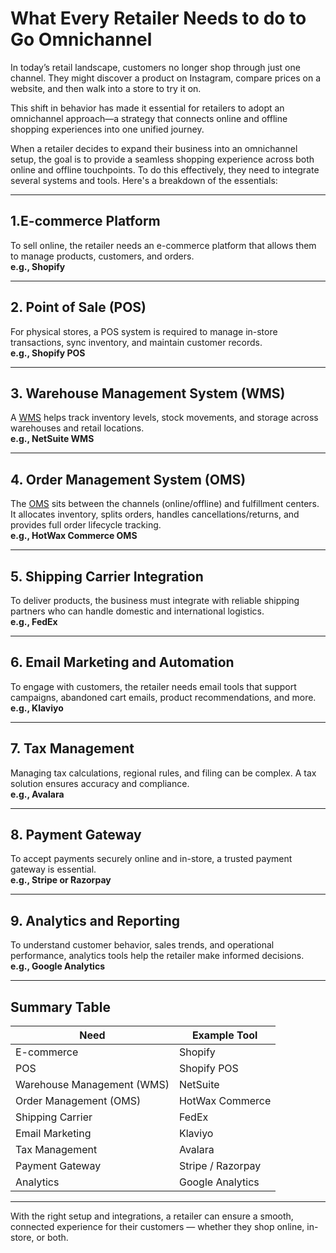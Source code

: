 # What Every Retailer Needs to do to Go Omnichannel

In today’s retail landscape, customers no longer shop through just one channel. They might discover a product on Instagram, compare prices on a website, and then walk into a store to try it on.

This shift in behavior has made it essential for retailers to adopt an omnichannel approach—a strategy that connects online and offline shopping experiences into one unified journey.

When a retailer decides to expand their business into an omnichannel setup, the goal is to provide a seamless shopping experience across both online and offline touchpoints. To do this effectively, they need to integrate several systems and tools. Here's a breakdown of the essentials:

---

## 1.E-commerce Platform
To sell online, the retailer needs an e-commerce platform that allows them to manage products, customers, and orders.  
**e.g., Shopify**

---

## 2. Point of Sale (POS)  
For physical stores, a POS system is required to manage in-store transactions, sync inventory, and maintain customer records.  
**e.g., Shopify POS**

---

## 3. Warehouse Management System (WMS)  
A [WMS](wms.md) helps track inventory levels, stock movements, and storage across warehouses and retail locations.  
**e.g., NetSuite WMS**

---

## 4. Order Management System (OMS)
 
The [OMS](OMS.md) sits between the channels (online/offline) and fulfillment centers. It allocates inventory, splits orders, handles cancellations/returns, and provides full order lifecycle tracking.  
**e.g., HotWax Commerce OMS**

---

## 5. Shipping Carrier Integration  
To deliver products, the business must integrate with reliable shipping partners who can handle domestic and international logistics.  
**e.g., FedEx**

---

## 6. Email Marketing and Automation  
To engage with customers, the retailer needs email tools that support campaigns, abandoned cart emails, product recommendations, and more.  
**e.g., Klaviyo**

---

## 7. Tax Management  
Managing tax calculations, regional rules, and filing can be complex. A tax solution ensures accuracy and compliance.  
**e.g., Avalara**

---

## 8. Payment Gateway  
To accept payments securely online and in-store, a trusted payment gateway is essential.  
**e.g., Stripe or Razorpay**

---

## 9. Analytics and Reporting  
To understand customer behavior, sales trends, and operational performance, analytics tools help the retailer make informed decisions.  
**e.g., Google Analytics**

---

## Summary Table

| Need                       | Example Tool         |
|----------------------------|----------------------|
| E-commerce                 | Shopify              |
| POS                        | Shopify POS          |
| Warehouse Management (WMS) | NetSuite             |
| Order Management (OMS)     | HotWax Commerce      |
| Shipping Carrier           | FedEx                |
| Email Marketing            | Klaviyo              |
| Tax Management             | Avalara              |
| Payment Gateway            | Stripe / Razorpay    |
| Analytics                  | Google Analytics     |

---

With the right setup and integrations, a retailer can ensure a smooth, connected experience for their customers — whether they shop online, in-store, or both.
